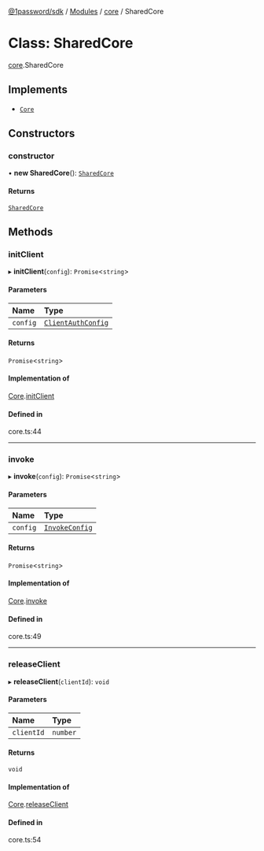 [@1password/sdk](../README.md) / [Modules](../modules.md) / [core](../modules/core.md) / SharedCore

# Class: SharedCore

[core](../modules/core.md).SharedCore

## Implements

- [`Core`](../interfaces/core.Core.md)

## Constructors

### constructor

• **new SharedCore**(): [`SharedCore`](core.SharedCore.md)

#### Returns

[`SharedCore`](core.SharedCore.md)

## Methods

### initClient

▸ **initClient**(`config`): `Promise`\<`string`\>

#### Parameters

| Name | Type |
| :------ | :------ |
| `config` | [`ClientAuthConfig`](../interfaces/core.ClientAuthConfig.md) |

#### Returns

`Promise`\<`string`\>

#### Implementation of

[Core](../interfaces/core.Core.md).[initClient](../interfaces/core.Core.md#initclient)

#### Defined in

core.ts:44

___

### invoke

▸ **invoke**(`config`): `Promise`\<`string`\>

#### Parameters

| Name | Type |
| :------ | :------ |
| `config` | [`InvokeConfig`](../interfaces/core.InvokeConfig.md) |

#### Returns

`Promise`\<`string`\>

#### Implementation of

[Core](../interfaces/core.Core.md).[invoke](../interfaces/core.Core.md#invoke)

#### Defined in

core.ts:49

___

### releaseClient

▸ **releaseClient**(`clientId`): `void`

#### Parameters

| Name | Type |
| :------ | :------ |
| `clientId` | `number` |

#### Returns

`void`

#### Implementation of

[Core](../interfaces/core.Core.md).[releaseClient](../interfaces/core.Core.md#releaseclient)

#### Defined in

core.ts:54
